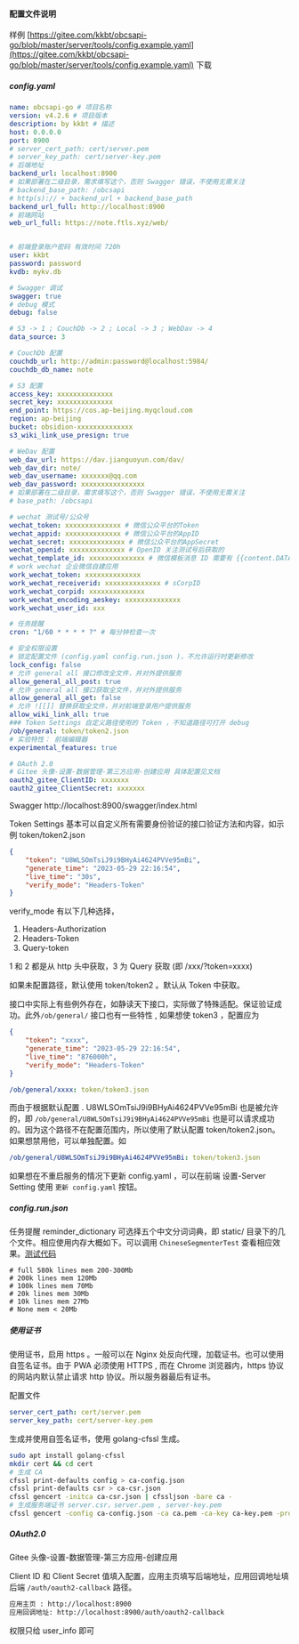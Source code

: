 
#### 配置文件说明

样例 [https://gitee.com/kkbt/obcsapi-go/blob/master/server/tools/config.example.yaml](https://gitee.com/kkbt/obcsapi-go/blob/master/server/tools/config.example.yaml) 下载

##### config.yaml

```yaml
name: obcsapi-go # 项目名称
version: v4.2.6 # 项目版本
description: by kkbt # 描述
host: 0.0.0.0 
port: 8900
# server_cert_path: cert/server.pem
# server_key_path: cert/server-key.pem
# 后端地址 
backend_url: localhost:8900
# 如果部署在二级目录，需求填写这个，否则 Swagger 错误，不使用无需关注
# backend_base_path: /obcsapi
# http(s):// + backend_url + backend_base_path
backend_url_full: http://localhost:8900
# 前端网站
web_url_full: https://note.ftls.xyz/web/


# 前端登录账户密码 有效时间 720h
user: kkbt 
password: password
kvdb: mykv.db

# Swagger 调试
swagger: true
# debug 模式
debug: false

# S3 -> 1 ; CouchDb -> 2 ; Local -> 3 ; WebDav -> 4
data_source: 3

# CouchDb 配置
couchdb_url: http://admin:password@localhost:5984/
couchdb_db_name: note

# S3 配置
access_key: xxxxxxxxxxxxxx
secret_key: xxxxxxxxxxxxxx
end_point: https://cos.ap-beijing.myqcloud.com
region: ap-beijing
bucket: obsidion-xxxxxxxxxxxxxx
s3_wiki_link_use_presign: true

# WeDav 配置
web_dav_url: https://dav.jianguoyun.com/dav/
web_dav_dir: note/
web_dav_username: xxxxxxx@qq.com
web_dav_password: xxxxxxxxxxxxxxxx
# 如果部署在二级目录，需求填写这个，否则 Swagger 错误，不使用无需关注
# base_path: /obcsapi

# wechat 测试号/公众号
wechat_token: xxxxxxxxxxxxxx # 微信公众平台的Token
wechat_appid: xxxxxxxxxxxxxx # 微信公众平台的AppID
wechat_secret: xxxxxxxxxxxxxx # 微信公众平台的AppSecret
wechat_openid: xxxxxxxxxxxxxx # OpenID 关注测试号后获取的
wechat_template_id: xxxxxxxxxxxxxx # 微信模板消息 ID 需要有 {{content.DATA}}
# work wechat 企业微信自建应用
work_wechat_token: xxxxxxxxxxxxxx
work_wechat_receiverid: xxxxxxxxxxxxxx # sCorpID
work_wechat_corpid: xxxxxxxxxxxxxx
work_wechat_encoding_aeskey: xxxxxxxxxxxxxx
work_wechat_user_id: xxx

# 任务提醒
cron: "1/60 * * * * ?" # 每分钟检查一次 

# 安全权限设置 
# 锁定配置文件 (config.yaml config.run.json )，不允许运行时更新修改
lock_config: false
# 允许 general all 接口修改全文件，并对外提供服务
allow_general_all_post: true
# 允许 general all 接口获取全文件，并对外提供服务
allow_general_all_get: false
# 允许 ![[]] 替换获取全文件，并对前端登录用户提供服务
allow_wiki_link_all: true
### Token Settings 自定义路径使用的 Token ，不知道路径可打开 debug 
/ob/general: token/token2.json
# 实验特性： 前端编辑器
experimental_features: true

# OAuth 2.0
# Gitee 头像-设置-数据管理-第三方应用-创建应用 具体配置见文档
oauth2_gitee_ClientID: xxxxxxx
oauth2_gitee_ClientSecret: xxxxxxx
```

Swagger http://localhost:8900/swagger/index.html

Token Settings 基本可以自定义所有需要身份验证的接口验证方法和内容，如示例 token/token2.json

```json
{
    "token": "U8WLSOmTsiJ9i9BHyAi4624PVVe95mBi",
    "generate_time": "2023-05-29 22:16:54",
    "live_time": "30s",
    "verify_mode": "Headers-Token"
}
```

verify_mode 有以下几种选择，

1. Headers-Authorization 
2. Headers-Token
3. Query-token

1 和 2 都是从 http 头中获取，3 为 Query 获取 (即 /xxx/?token=xxxx)

如果未配置路径，默认使用 token/token2 。默认从 Token 中获取。

接口中实际上有些例外存在，如静读天下接口，实际做了特殊适配。保证验证成功。此外`/ob/general/` 接口也有一些特性 , 如果想使 token3  ，配置应为

```json
{
    "token": "xxxx",
    "generate_time": "2023-05-29 22:16:54",
    "live_time": "876000h",
    "verify_mode": "Headers-Token"
}
```

```yaml
/ob/general/xxxx: token/token3.json
```

而由于根据默认配置 . U8WLSOmTsiJ9i9BHyAi4624PVVe95mBi 也是被允许的，即 `/ob/general/U8WLSOmTsiJ9i9BHyAi4624PVVe95mBi` 也是可以请求成功的。因为这个路径不在配置范围内，所以使用了默认配置 token/token2.json。 如果想禁用他，可以单独配置。如 

```yaml
/ob/general/U8WLSOmTsiJ9i9BHyAi4624PVVe95mBi: token/token3.json
```

如果想在不重启服务的情况下更新 config.yaml ，可以在前端 设置-Server Setting 使用 `更新 config.yaml` 按钮。

##### config.run.json

任务提醒 reminder_dictionary 可选择五个中文分词词典，即 static/ 目录下的几个文件。相应使用内存大概如下。可以调用 `ChineseSegmenterTest` 查看相应效果。[测试代码](segmenter.md)

```
# full 580k lines mem 200-300Mb
# 200k lines mem 120Mb
# 100k lines mem 70Mb
# 20k lines mem 30Mb
# 10k lines mem 27Mb
# None mem < 20Mb
```

##### 使用证书

使用证书，启用 https 。一般可以在 Nginx 处反向代理，加载证书。也可以使用自签名证书。由于 PWA 必须使用 HTTPS , 而在 Chrome 浏览器内，https 协议的网站内默认禁止请求 http 协议。所以服务器最后有证书。

配置文件

```yaml
server_cert_path: cert/server.pem
server_key_path: cert/server-key.pem
```

生成并使用自签名证书，使用 golang-cfssl 生成。

```bash
sudo apt install golang-cfssl 
mkdir cert && cd cert
# 生成 CA
cfssl print-defaults config > ca-config.json
cfssl print-defaults csr > ca-csr.json
cfssl gencert -initca ca-csr.json | cfssljson -bare ca -
# 生成服务端证书 server.csr，server.pem , server-key.pem
cfssl gencert -config ca-config.json -ca ca.pem -ca-key ca-key.pem -profile www ca-csr.json | cfssljson -bare server
```

##### OAuth2.0

Gitee 头像-设置-数据管理-第三方应用-创建应用 

Client ID 和 Client Secret 值填入配置，应用主页填写后端地址，应用回调地址填后端 `/auth/oauth2-callback` 路径。

```md
应用主页 : http://localhost:8900
应用回调地址: http://localhost:8900/auth/oauth2-callback
```

权限只给 user_info 即可